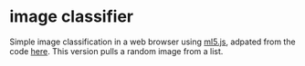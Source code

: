 # image classifier

Simple image classification in a web browser using <a href="https://ml5js.org/">ml5.js</a>, adpated from the code <a href="https://docs.ml5js.org/#/reference/image-classifier">here</a>. This version pulls a random image from a list.
